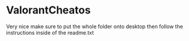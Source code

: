 # ValorantCheatos
Very nice
make sure to put the whole folder onto desktop then follow the instructions inside of the readme.txt

